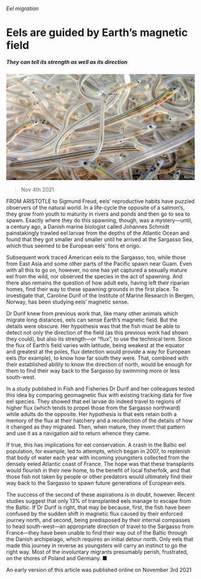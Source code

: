 ###### Eel migration

# Eels are guided by Earth’s magnetic field 

##### They can tell its strength as well as its direction 

![image](images/20211106_stp506.jpg) 

> Nov 4th 2021 

FROM ARISTOTLE to Sigmund Freud, eels’ reproductive habits have puzzled observers of the natural world. In a life-cycle the opposite of a salmon’s, they grow from youth to maturity in rivers and ponds and then go to sea to spawn. Exactly where they do this spawning, though, was a mystery—until, a century ago, a Danish marine biologist called Johannes Schmidt painstakingly trawled eel larvae from the depths of the Atlantic Ocean and found that they got smaller and smaller until he arrived at the Sargasso Sea, which thus seemed to be European eels’ fons et origo.

Subsequent work traced American eels to the Sargasso, too, while those from East Asia and some other parts of the Pacific spawn near Guam. Even with all this to go on, however, no one has yet captured a sexually mature eel from the wild, nor observed the species in the act of spawning. And there also remains the question of how adult eels, having left their riparian homes, find their way to these spawning grounds in the first place. To investigate that, Caroline Durif of the Institute of Marine Research in Bergen, Norway, has been studying eels’ magnetic sense.


Dr Durif knew from previous work that, like many other animals which migrate long distances, eels can sense Earth’s magnetic field. But the details were obscure. Her hypothesis was that the fish must be able to detect not only the direction of the field (as this previous work had shown they could), but also its strength—or “flux”, to use the technical term. Since the flux of Earth’s field varies with latitude, being weakest at the equator and greatest at the poles, flux detection would provide a way for European eels (for example), to know how far south they were. That, combined with their established ability to know the direction of north, would be enough for them to find their way back to the Sargasso by swimming more or less south-west.

In a study published in Fish and Fisheries Dr Durif and her colleagues tested this idea by comparing geomagnetic flux with existing tracking data for five eel species. They showed that eel larvae do indeed travel to regions of higher flux (which tends to propel those from the Sargasso northward) while adults do the opposite. Her hypothesis is that eels retain both a memory of the flux at their hatchery and a recollection of the details of how it changed as they migrated. Then, when mature, they invert that pattern and use it as a navigation aid to return whence they came.

If true, this has implications for eel conservation. A crash in the Baltic eel population, for example, led to attempts, which began in 2007, to replenish that body of water each year with incoming youngsters collected from the densely eeled Atlantic coast of France. The hope was that these transplants would flourish in their new home, to the benefit of local fisherfolk, and that those fish not taken by people or other predators would ultimately find their way back to the Sargasso to spawn future generations of European eels.

The success of the second of these aspirations is in doubt, however. Recent studies suggest that only 13% of transplanted eels manage to escape from the Baltic. If Dr Durif is right, that may be because, first, the fish have been confused by the sudden shift in magnetic flux caused by their enforced journey north, and second, being predisposed by their internal compasses to head south-west—an appropriate direction of travel to the Sargasso from France—they have been unable to find their way out of the Baltic through the Danish archipelago, which requires an initial detour north. Only eels that made this journey in reverse as youngsters will carry an instinct to go the right way. Most of the involuntary migrants presumably perish, frustrated, on the shores of Poland and Germany. ■

An early version of this article was published online on November 3rd 2021

